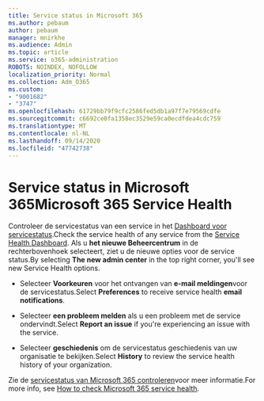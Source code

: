 ```yaml
---
title: Service status in Microsoft 365
ms.author: pebaum
author: pebaum
manager: mnirkhe
ms.audience: Admin
ms.topic: article
ms.service: o365-administration
ROBOTS: NOINDEX, NOFOLLOW
localization_priority: Normal
ms.collection: Adm_O365
ms.custom:
- "9001682"
- "3747"
ms.openlocfilehash: 61729bb79f9cfc2586fed5db1a97f7e79569cdfe
ms.sourcegitcommit: c6692ce0fa1358ec3529e59ca0ecdfdea4cdc759
ms.translationtype: MT
ms.contentlocale: nl-NL
ms.lasthandoff: 09/14/2020
ms.locfileid: "47742738"
---
```

# <a name="microsoft-365-service-health"></a><span data-ttu-id="4028c-102">Service status in Microsoft 365</span><span class="sxs-lookup"><span data-stu-id="4028c-102">Microsoft 365 Service Health</span></span>


<span data-ttu-id="4028c-103">Controleer de servicestatus van een service in het [Dashboard voor servicestatus](https://admin.microsoft.com/Adminportal/Home?source=applauncher#/servicehealth).</span><span class="sxs-lookup"><span data-stu-id="4028c-103">Check the service health of any service from the [Service Health Dashboard](https://admin.microsoft.com/Adminportal/Home?source=applauncher#/servicehealth).</span></span> <span data-ttu-id="4028c-104">Als u **het nieuwe Beheercentrum** in de rechterbovenhoek selecteert, ziet u de nieuwe opties voor de service status.</span><span class="sxs-lookup"><span data-stu-id="4028c-104">By selecting **The new admin center** in the top right corner, you'll see new Service Health options.</span></span>

- <span data-ttu-id="4028c-105">Selecteer **Voorkeuren** voor het ontvangen van **e-mail meldingen**voor de servicestatus.</span><span class="sxs-lookup"><span data-stu-id="4028c-105">Select **Preferences** to receive service health **email notifications**.</span></span>

- <span data-ttu-id="4028c-106">Selecteer **een probleem melden** als u een probleem met de service ondervindt.</span><span class="sxs-lookup"><span data-stu-id="4028c-106">Select **Report an issue** if you're experiencing an issue with the service.</span></span>

- <span data-ttu-id="4028c-107">Selecteer **geschiedenis** om de servicestatus geschiedenis van uw organisatie te bekijken.</span><span class="sxs-lookup"><span data-stu-id="4028c-107">Select **History** to review the service health history of your organization.</span></span> 

<span data-ttu-id="4028c-108">Zie de [servicestatus van Microsoft 365 controleren](https://docs.microsoft.com/office365/enterprise/view-service-health)voor meer informatie.</span><span class="sxs-lookup"><span data-stu-id="4028c-108">For more info, see [How to check Microsoft 365 service health](https://docs.microsoft.com/office365/enterprise/view-service-health).</span></span> 
